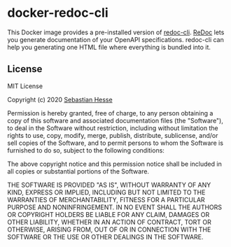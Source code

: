 # docker-redoc-cli

This Docker image provides a pre-installed version of [redoc-cli](https://github.com/Redocly/redoc/blob/master/cli/README.md).
[ReDoc](https://github.com/Redocly/redoc) lets you generate documentation of your OpenAPI specifications.
redoc-cli can help you generating one HTML file where everything is bundled into it.


## License

MIT License

Copyright (c) 2020 [Sebastian Hesse](https://www.sebastianhesse.de)

Permission is hereby granted, free of charge, to any person obtaining a copy
of this software and associated documentation files (the "Software"), to deal
in the Software without restriction, including without limitation the rights
to use, copy, modify, merge, publish, distribute, sublicense, and/or sell
copies of the Software, and to permit persons to whom the Software is
furnished to do so, subject to the following conditions:

The above copyright notice and this permission notice shall be included in all
copies or substantial portions of the Software.

THE SOFTWARE IS PROVIDED "AS IS", WITHOUT WARRANTY OF ANY KIND, EXPRESS OR
IMPLIED, INCLUDING BUT NOT LIMITED TO THE WARRANTIES OF MERCHANTABILITY,
FITNESS FOR A PARTICULAR PURPOSE AND NONINFRINGEMENT. IN NO EVENT SHALL THE
AUTHORS OR COPYRIGHT HOLDERS BE LIABLE FOR ANY CLAIM, DAMAGES OR OTHER
LIABILITY, WHETHER IN AN ACTION OF CONTRACT, TORT OR OTHERWISE, ARISING FROM,
OUT OF OR IN CONNECTION WITH THE SOFTWARE OR THE USE OR OTHER DEALINGS IN THE
SOFTWARE.
